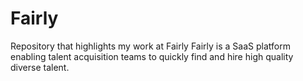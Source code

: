 # Fairly
Repository that highlights my work at Fairly
Fairly is a SaaS platform enabling talent acquisition teams to quickly find and hire high quality diverse talent.
